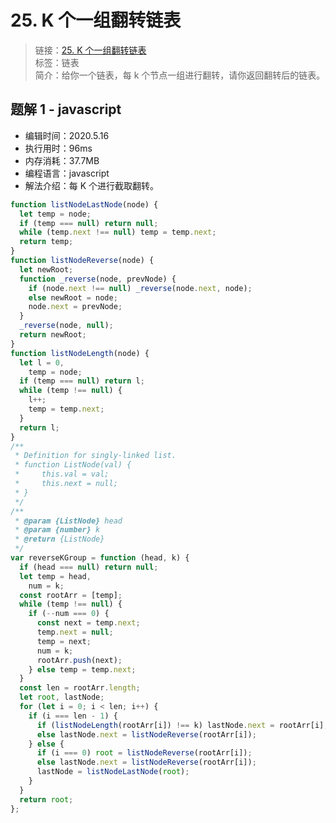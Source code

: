 # 25. K 个一组翻转链表

> 链接：[25. K 个一组翻转链表](https://leetcode-cn.com/problems/reverse-nodes-in-k-group/)  
> 标签：链表  
> 简介：给你一个链表，每 k 个节点一组进行翻转，请你返回翻转后的链表。

## 题解 1 - javascript

- 编辑时间：2020.5.16
- 执行用时：96ms
- 内存消耗：37.7MB
- 编程语言：javascript
- 解法介绍：每 K 个进行截取翻转。

```javascript
function listNodeLastNode(node) {
  let temp = node;
  if (temp === null) return null;
  while (temp.next !== null) temp = temp.next;
  return temp;
}
function listNodeReverse(node) {
  let newRoot;
  function _reverse(node, prevNode) {
    if (node.next !== null) _reverse(node.next, node);
    else newRoot = node;
    node.next = prevNode;
  }
  _reverse(node, null);
  return newRoot;
}
function listNodeLength(node) {
  let l = 0,
    temp = node;
  if (temp === null) return l;
  while (temp !== null) {
    l++;
    temp = temp.next;
  }
  return l;
}
/**
 * Definition for singly-linked list.
 * function ListNode(val) {
 *     this.val = val;
 *     this.next = null;
 * }
 */
/**
 * @param {ListNode} head
 * @param {number} k
 * @return {ListNode}
 */
var reverseKGroup = function (head, k) {
  if (head === null) return null;
  let temp = head,
    num = k;
  const rootArr = [temp];
  while (temp !== null) {
    if (--num === 0) {
      const next = temp.next;
      temp.next = null;
      temp = next;
      num = k;
      rootArr.push(next);
    } else temp = temp.next;
  }
  const len = rootArr.length;
  let root, lastNode;
  for (let i = 0; i < len; i++) {
    if (i === len - 1) {
      if (listNodeLength(rootArr[i]) !== k) lastNode.next = rootArr[i];
      else lastNode.next = listNodeReverse(rootArr[i]);
    } else {
      if (i === 0) root = listNodeReverse(rootArr[i]);
      else lastNode.next = listNodeReverse(rootArr[i]);
      lastNode = listNodeLastNode(root);
    }
  }
  return root;
};
```
